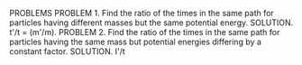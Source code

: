 ---
---

PROBLEMS
PROBLEM 1. Find the ratio of the times in the same path for particles having different
masses but the same potential energy.
SOLUTION. t'/t = (m'/m).
PROBLEM 2. Find the ratio of the times in the same path for particles having the same mass
but potential energies differing by a constant factor.
SOLUTION. I'/t
